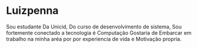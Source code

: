 # Luizpenna
Sou estudante Da Unicid, Do curso de desenvolvimento de sistema, Sou fortemente conectado a tecnologia é Computação
Gostaria de Embarcar em trabalho na minha aréa por por experiencia de vida e Motivação propria.
